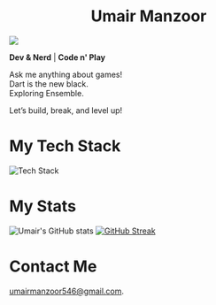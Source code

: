 <!-- ![Github_header](https://user-images.githubusercontent.com/88898454/162613510-d24014b6-b4ea-4f67-ba4a-19b4d956ceab.png)

<h1 align="center">
  <img src="https://user-images.githubusercontent.com/88898454/162615569-25a9d7d3-9235-4322-805f-1438d2b79e43.gif" width="80">
  &nbsp; < Hello World! /> &nbsp;
  <img src="https://user-images.githubusercontent.com/88898454/162615569-25a9d7d3-9235-4322-805f-1438d2b79e43.gif" width="80">
</h1>
-->
<h1 align="center">
Umair Manzoor
</h1>
<div style="display: flex;
  justify-content: space-between;">
  <img src="https://readme-typing-svg.herokuapp.com?font=Poppins&lines=A+Computer+Scientist;Software+Developer;Currently+learning+lowcode+Development">
  <!-- <img src="https://media1.giphy.com/media/9rtpurjbqiqZXbBBet/giphy.gif" align = "right"> -->
</div>

**Dev & Nerd** | **Code n' Play**  

Ask me anything about games!  
Dart is the new black.  
Exploring Ensemble.

Let’s build, break, and level up!

# My Tech Stack
![Tech Stack](https://cardify.vercel.app/api/badges?border=false&borderColor=%23ddd&borderWidth=2&iconColor=&icons=flutter%2Cunity%2Cdart%2Ccsharp%2Cunrealengine%2Ccplusplus%2Csolidity%2Cethereum&preset=dark&shadow=true&width=200)

<!-- # 📈 GitHub Activity Graph:
![Umair's GitHub activity graph](https://activity-graph.herokuapp.com/graph?username=Umair-Manzoor-47&hide_border=true&theme=redical)--->
#  My Stats
![Umair's GitHub stats](https://github-readme-stats.vercel.app/api?username=Umair-Manzoor-47&show_icons=true&theme=transparent&hide_border=true)
[![GitHub Streak](https://github-readme-streak-stats-one-swart.vercel.app?user=Umair-Manzoor-47&theme=transparent&hide_border=true)](https://git.io/streak-stats)
<!--
# My Repos
![Readme Card](https://github-readme-stats.vercel.app/api/pin/?username=Umair-Manzoor-47&repo=framework&show_icons=true&theme=transparent&hide_border=true)
![Readme Card](https://github-readme-stats.vercel.app/api/pin/?username=Umair-Manzoor-47&repo=smart-contract-exercises&show_icons=true&theme=transparent&hide_border=true)
-->

# Contact Me
<p><a href="mailto:umairmanzoor546@gmail.com">umairmanzoor546@gmail.com</a>.</p>

